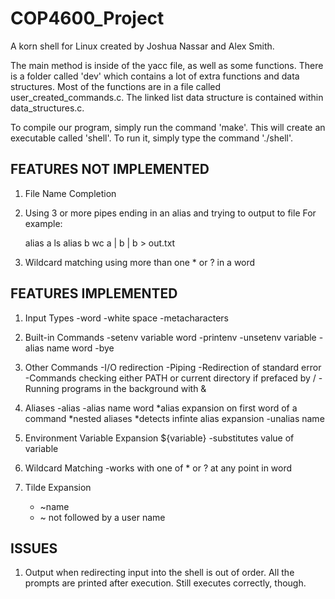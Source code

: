 # COP4600_Project
A korn shell for Linux created by Joshua Nassar and Alex Smith.

The main method is inside of the yacc file, as well as some functions.
There is a folder called 'dev' which contains a lot of extra functions and data structures.
Most of the functions are in a file called user_created_commands.c.
The linked list data structure is contained within data_structures.c.

To compile our program, simply run the command 'make'. This will create an executable called 'shell'.
To run it, simply type the command './shell'.


FEATURES NOT IMPLEMENTED
--------------------------

1) File Name Completion

2) Using 3 or more pipes ending in an alias and trying to output to file
	For example:
	
	alias a ls
	alias b wc
	a | b | b > out.txt
	
3) Wildcard matching using more than one * or ? in a word


FEATURES IMPLEMENTED
------------------------

1) Input Types
	-word
	-white space
	-metacharacters
	
2) Built-in Commands
	-setenv variable word
	-printenv
	-unsetenv variable
	-alias name word
	-bye
	
3) Other Commands
	-I/O redirection
	-Piping
	-Redirection of standard error
	-Commands checking either PATH or current directory if prefaced by /
	-Running programs in the background with &

4) Aliases
	-alias
	-alias name word
		*alias expansion on first word of a command
		*nested aliases
		*detects infinte alias expansion
	-unalias name
	
5) Environment Variable Expansion ${variable}
	-substitutes value of variable
	
6) Wildcard Matching
	-works with one of * or ? at any point in word

7) Tilde Expansion
	- ~name
	- ~ not followed by a user name


ISSUES
---------

1) Output when redirecting input into the shell is out of order. All the prompts are printed after execution. Still executes correctly, though.

